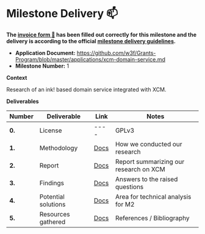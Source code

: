 # Milestone Delivery :mailbox:

**The [invoice form :pencil:](https://docs.google.com/forms/d/e/1FAIpQLSfmNYaoCgrxyhzgoKQ0ynQvnNRoTmgApz9NrMp-hd8mhIiO0A/viewform) has been filled out correctly for this milestone and the delivery is according to the official [milestone delivery guidelines](https://github.com/w3f/Grants-Program/blob/master/docs/Support%20Docs/milestone-deliverables-guidelines.md).**

- **Application Document:** https://github.com/w3f/Grants-Program/blob/master/applications/xcm-domain-service.md
- **Milestone Number:** 1

**Context**

Research of an ink! based domain service integrated with XCM.

**Deliverables**

| Number | Deliverable         | Link                                                                                     | Notes                                  |
| ------ | ------------------- | ---------------------------------------------------------------------------------------- | -------------------------------------- |
| **0.** | License             | ----                                                                                     | GPLv3                                  |
| **1.** | Methodology         | [Docs](https://docs.google.com/document/d/12b9Vw5grTJeqfAgxtvhCwlQTSKcV-g289QZ3f2zKAAs/) | How we conducted our research          |
| **2.** | Report              | [Docs](https://docs.google.com/document/d/1-VUZXDSI7FDR9_smRCem8k4ehbAl8cGBWPWxU74vZTM/) | Report summarizing our research on XCM |
| **3.** | Findings            | [Docs](https://docs.google.com/document/d/1s2wotzaqiayfe6By23viiVezyfCKmMT5l2razpc9U7s/) | Answers to the raised questions        |
| **4.** | Potential solutions | [Docs](https://docs.google.com/document/d/1a63Ik0aPS1GM3lokKvYinoxn-abUD4C9NgPUOn705T0/) | Area for technical analysis for M2     |
| **5.** | Resources gathered  | [Docs](https://docs.google.com/document/d/1crXJX57MhATMppeBnk2ide3HJ1NldPrLgKLcLtYzMJk/) | References / Bibliography              |
